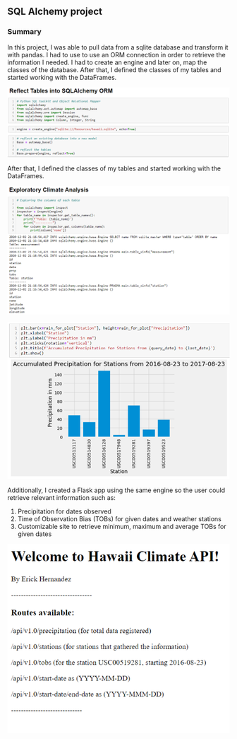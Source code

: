 ## SQL Alchemy project

### Summary

In this project, I was able to pull data from a sqlite database and transform it with pandas. I had to use to use an ORM connection in order to retrieve the information I needed. I had to create an engine and later on, map the classes of the database. After that, I defined the classes of my tables and started working with the DataFrames.

![connection](Resources/Images/Capture1.PNG)

After that, I defined the classes of my tables and started working with the DataFrames.

![connection](Resources/Images/Capture2.PNG)

![connection](Resources/Images/Capture3.PNG)


Additionally, I created a Flask app using the same engine so the user could retrieve relevant information such as:
1. Precipitation for dates observed
2. Time of Observation Bias (TOBs) for given dates and weather stations
3. Customizable site to retrieve minimum, maximum and average TOBs for given dates

![flaskapp](Resources/Images/Capture4.PNG)